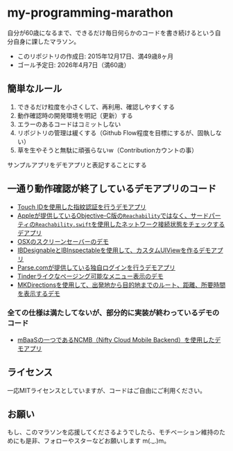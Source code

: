 # my-programming-marathon

自分が60歳になるまで、できるだけ毎日何らかのコードを書き続けるという自分自身に課したマラソン。

- このリポジトリの作成日: 2015年12月17日、満49歳8ヶ月
- ゴール予定日: 2026年4月7日（満60歳）

## 簡単なルール

1. できるだけ粒度を小さくして、再利用、確認しやすくする
2. 動作確認時の開発環境を明記（更新）する
3. エラーのあるコードはコミットしない
4. リポジトリの管理は緩くする（Github Flow程度を目標にするが、固執しない）
5. 草を生やそうと無駄に頑張らないw（Contributionカウントの事）

サンプルアプリをデモアプリと表記することにする

## 一通り動作確認が終了しているデモアプリのコード

- [Touch IDを使用した指紋認証を行うデモアプリ](./TouchIDDemo/README.md)
- [Appleが提供しているObjective-C版の`Reachability`ではなく、サードパーティの`Reachability.swift`を使用したネットワーク接続状態をチェックするデアプリ](./ReachabilityDemo/README.md)
- [OSXのスクリーンセーバーのデモ](./ScreenSaverDemo/README.md)
- [IBDesignableとIBInspectableを使用して、カスタムUIViewを作るデモアプリ](IBDesignableDemo/README.md)
- [Parse.comが提供している独自ログインを行うデモアプリ](./ParseLoginDemo/README.md)
- [Tinderライクなページング可能なメニュー表示のデモ](./TinderLikePageBasedApp/README.md)
- [MKDirectionsを使用して、出発地から目的地までのルート、距離、所要時間を表示するデモ](./MKDirectionsDemo/README.md)

### 全ての仕様は満たしてないが、部分的に実装が終わっているデモのコード

- [mBaaSの一つであるNCMB（Nifty Cloud Mobile Backend）を使用したデモアプリ](./NCMB_iOSAppDemo/README.md)


## ライセンス

一応MITライセンスとしていますが、コードはご自由にご利用ください。

## お願い
もし、このマラソンを応援してくださるようでしたら、モチベーション維持のためにも是非、フォローやスターなどお願いします m(._.)m。
